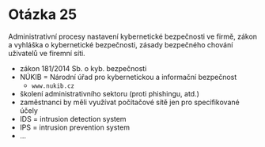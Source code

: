 # Otázka 25

Administrativní procesy nastavení kybernetické bezpečnosti ve firmě, zákon a vyhláška o
kybernetické bezpečnosti, zásady bezpečného chování uživatelů ve firemní síti.

- zákon 181/2014 Sb. o kyb. bezpečnosti
- NÚKIB = Národní úřad pro kybernetickou a informační bezpečnost 
	- `www.nukib.cz`
- školení administrativního sektoru (proti phishingu, atd.)
- zaměstnanci by měli využívat počítačové sítě jen pro specifikované účely 
- IDS = intrusion detection system
- IPS = intrusion prevention system
- ...